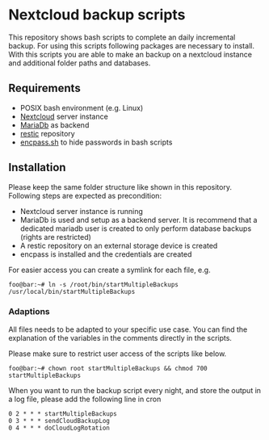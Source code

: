 # Nextcloud backup scripts
This repository shows bash scripts to complete an daily incremental backup. For using this scripts following packages are necessary to install. With this scripts you are able to make an backup on a nextcloud instance and additional folder paths and databases.

## Requirements
- POSIX bash environment (e.g. Linux)
- [Nextcloud](https://nextcloud.com/) server instance
- [MariaDb](https://mariadb.com/) as backend
- [restic](https://restic.readthedocs.io/en/stable/) repository
- [encpass.sh](https://github.com/plyint/encpass.sh) to hide passwords in bash scripts

## Installation
Please keep the same folder structure like shown in this repository. Following steps are expected as precondition:
- Nextcloud server instance is running
- MariaDb is used and setup as a backend server. It is recommend that a dedicated mariadb user is created to only perform database backups (rights are restricted)
- A restic repository on an external storage device is created
- encpass is installed and the credentials are created

For easier access you can create a symlink for each file, e.g.
```console 
foo@bar:~# ln -s /root/bin/startMultipleBackups /usr/local/bin/startMultipleBackups
```

### Adaptions
All files needs to be adapted to your specific use case. You can find the explanation of the variables in the comments directly in the scripts.

Please make sure to restrict user access of the scripts like below.

```console 
foo@bar:~# chown root startMultipleBackups && chmod 700 startMultipleBackups
``` 
When you want to run the backup script every night, and store the output in a log file, please add the following line in cron
```console 
0 2 * * * startMultipleBackups
0 3 * * * sendCloudBackupLog
0 4 * * * doCloudLogRotation
``` 
